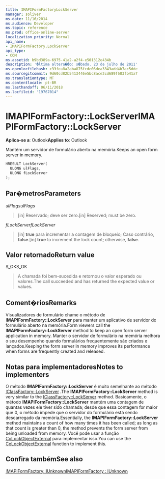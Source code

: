 ```yaml
---
title: IMAPIFormFactoryLockServer
manager: soliver
ms.date: 11/16/2014
ms.audience: Developer
ms.topic: reference
ms.prod: office-online-server
localization_priority: Normal
api_name:
- IMAPIFormFactory.LockServer
api_type:
- COM
ms.assetid: b9bd389a-6975-41a2-a2f4-e501312e434b
description: '�ltima altera��o: s�bado, 23 de julho de 2011'
ms.openlocfilehash: c33fea8a2aba875fcdc06dea3343add4b7ac5dde
ms.sourcegitcommit: 9d60cd82b5413446e5bc8ace2cd689f683fb41a7
ms.translationtype: MT
ms.contentlocale: pt-BR
ms.lasthandoff: 06/11/2018
ms.locfileid: "19767014"
---
```

# <a name="imapiformfactorylockserver"></a><span data-ttu-id="4a655-103">IMAPIFormFactory::LockServer</span><span class="sxs-lookup"><span data-stu-id="4a655-103">IMAPIFormFactory::LockServer</span></span>

  
  
<span data-ttu-id="4a655-104">**Aplica-se a**: Outlook</span><span class="sxs-lookup"><span data-stu-id="4a655-104">**Applies to**: Outlook</span></span> 
  
<span data-ttu-id="4a655-105">Mantém um servidor de formulário aberto na memória.</span><span class="sxs-lookup"><span data-stu-id="4a655-105">Keeps an open form server in memory.</span></span>
  
```cpp
HRESULT LockServer(
  ULONG ulFlags,
  ULONG fLockServer
);
```

## <a name="parameters"></a><span data-ttu-id="4a655-106">Par�metros</span><span class="sxs-lookup"><span data-stu-id="4a655-106">Parameters</span></span>

 <span data-ttu-id="4a655-107">_ulFlags_</span><span class="sxs-lookup"><span data-stu-id="4a655-107">_ulFlags_</span></span>
  
> <span data-ttu-id="4a655-108">[in] Reservado; deve ser zero.</span><span class="sxs-lookup"><span data-stu-id="4a655-108">[in] Reserved; must be zero.</span></span>
    
 <span data-ttu-id="4a655-109">_fLockServer_</span><span class="sxs-lookup"><span data-stu-id="4a655-109">_fLockServer_</span></span>
  
> <span data-ttu-id="4a655-110">[in] **true** para incrementar a contagem de bloqueio; Caso contrário, **false**.</span><span class="sxs-lookup"><span data-stu-id="4a655-110">[in] **true** to increment the lock count; otherwise, **false**.</span></span>
    
## <a name="return-value"></a><span data-ttu-id="4a655-111">Valor retornado</span><span class="sxs-lookup"><span data-stu-id="4a655-111">Return value</span></span>

<span data-ttu-id="4a655-112">S_OK</span><span class="sxs-lookup"><span data-stu-id="4a655-112">S_OK</span></span> 
  
> <span data-ttu-id="4a655-113">A chamada foi bem-sucedida e retornou o valor esperado ou valores.</span><span class="sxs-lookup"><span data-stu-id="4a655-113">The call succeeded and has returned the expected value or values.</span></span>
    
## <a name="remarks"></a><span data-ttu-id="4a655-114">Coment�rios</span><span class="sxs-lookup"><span data-stu-id="4a655-114">Remarks</span></span>

<span data-ttu-id="4a655-115">Visualizadores de formulário chame o método de **IMAPIFormFactory::LockServer** para manter um aplicativo de servidor do formulário aberto na memória.</span><span class="sxs-lookup"><span data-stu-id="4a655-115">Form viewers call the **IMAPIFormFactory::LockServer** method to keep an open form server application in memory.</span></span> <span data-ttu-id="4a655-116">Manter o servidor de formulário na memória melhora o seu desempenho quando formulários frequentemente são criados e lançados.</span><span class="sxs-lookup"><span data-stu-id="4a655-116">Keeping the form server in memory improves its performance when forms are frequently created and released.</span></span> 
  
## <a name="notes-to-implementers"></a><span data-ttu-id="4a655-117">Notas para implementadores</span><span class="sxs-lookup"><span data-stu-id="4a655-117">Notes to implementers</span></span>

<span data-ttu-id="4a655-118">O método **IMAPIFormFactory::LockServer** é muito semelhante ao método [IClassFactory::LockServer](http://msdn.microsoft.com/en-us/library/ms682332%28v=VS.85%29.aspx) .</span><span class="sxs-lookup"><span data-stu-id="4a655-118">The **IMAPIFormFactory::LockServer** method is very similar to the [IClassFactory::LockServer](http://msdn.microsoft.com/en-us/library/ms682332%28v=VS.85%29.aspx) method.</span></span> <span data-ttu-id="4a655-119">Basicamente, o método **IMAPIFormFactory::LockServer** mantém uma contagem de quantas vezes ele tiver sido chamada; desde que essa contagem for maior que 0, o método impede que o servidor do formulário está sendo descarregado da memória.</span><span class="sxs-lookup"><span data-stu-id="4a655-119">Essentially, the **IMAPIFormFactory::LockServer** method maintains a count of how many times it has been called; as long as that count is greater than 0, the method prevents the form server from being unloaded from memory.</span></span> <span data-ttu-id="4a655-120">Você pode usar a função [CoLockObjectExternal](http://msdn.microsoft.com/en-us/library/ms680592%28VS.85%29.aspx) para implementar isso.</span><span class="sxs-lookup"><span data-stu-id="4a655-120">You can use the [CoLockObjectExternal](http://msdn.microsoft.com/en-us/library/ms680592%28VS.85%29.aspx) function to implement this.</span></span> 
  
## <a name="see-also"></a><span data-ttu-id="4a655-121">Confira também</span><span class="sxs-lookup"><span data-stu-id="4a655-121">See also</span></span>



[<span data-ttu-id="4a655-122">IMAPIFormFactory: IUnknown</span><span class="sxs-lookup"><span data-stu-id="4a655-122">IMAPIFormFactory : IUnknown</span></span>](imapiformfactoryiunknown.md)

